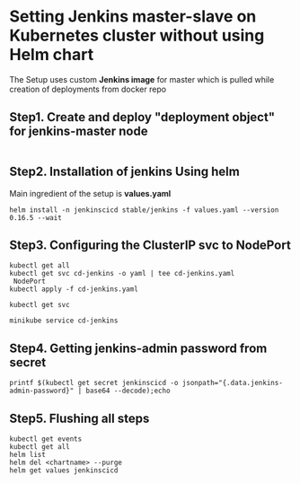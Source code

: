 # Setting Jenkins master-slave on Kubernetes cluster without using Helm chart

The Setup uses custom **Jenkins image**  for master which is pulled while creation of deployments from docker repo

## Step1. Create and deploy "deployment object" for jenkins-master node 

```

```

## Step2. Installation of **jenkins Using helm**
Main ingredient of the setup is **values.yaml**
```
helm install -n jenkinscicd stable/jenkins -f values.yaml --version 0.16.5 --wait
```

## Step3. Configuring the ClusterIP svc to NodePort

```
kubectl get all
kubectl get svc cd-jenkins -o yaml | tee cd-jenkins.yaml
 NodePort
kubectl apply -f cd-jenkins.yaml

kubectl get svc

minikube service cd-jenkins
```

## Step4. Getting jenkins-admin password from **secret**

```
printf $(kubectl get secret jenkinscicd -o jsonpath="{.data.jenkins-admin-password}" | base64 --decode);echo
```

## Step5. Flushing all steps
```
kubectl get events
kubectl get all
helm list
helm del <chartname> --purge
helm get values jenkinscicd
```
